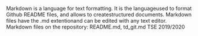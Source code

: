 Markdown is a language for text formatting. 
It is the languageused to format Github README files, and allows to createstructured documents. 
Markdown files have the .md extentionand can be edited with any text editor.
Markdown files on the repository: README.md, td_git.md
TSE 2019/2020
